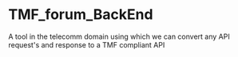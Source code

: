 # TMF_forum_BackEnd
A tool in the telecomm domain using which we can convert any API request's and response to a TMF compliant API
